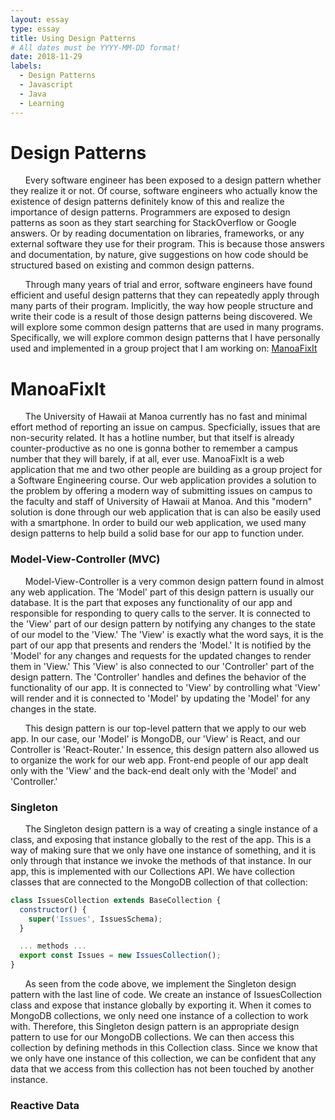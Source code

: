 ```yaml
---
layout: essay
type: essay
title: Using Design Patterns
# All dates must be YYYY-MM-DD format!
date: 2018-11-29
labels:
  - Design Patterns
  - Javascript
  - Java
  - Learning
---
```


# Design Patterns
&nbsp;&nbsp;&nbsp;&nbsp;&nbsp;&nbsp;Every software engineer has been exposed to a design pattern whether they realize it or not. Of course, software engineers who actually know the existence of design patterns definitely know of this and realize the importance of design patterns. Programmers are exposed to design patterns as soon as they start searching for StackOverflow or Google answers. Or by reading documentation on libraries, frameworks, or any external software they use for their program. This is because those answers and documentation, by nature, give suggestions on how code should be structured based on existing and common design patterns.

&nbsp;&nbsp;&nbsp;&nbsp;&nbsp;&nbsp;Through many years of trial and error, software engineers have found efficient and useful design patterns that they can repeatedly apply through many parts of their program. Implicitly, the way how people structure and write their code is a result of those design patterns being discovered. We will explore some common design patterns that are used in many programs. Specifically, we will explore common design patterns that I have personally used and implemented in a group project that I am working on: [ManoaFixIt](https://github.com/manoafixit/manoafixit)

# ManoaFixIt
&nbsp;&nbsp;&nbsp;&nbsp;&nbsp;&nbsp;The University of Hawaii at Manoa currently has no fast and minimal effort method of reporting an issue on campus. Specficially, issues that are non-security related. It has a hotline number, but that itself is already counter-productive as no one is gonna bother to remember a campus number that they will barely, if at all, ever use. ManoaFixIt is a web application that me and two other people are building as a group project for a Software Engineering course. Our web application provides a solution to the problem by offering a modern way of submitting issues on campus to the faculty and staff of University of Hawaii at Manoa. And this "modern" solution is done through our web application that is can also be easily used with a smartphone. In order to build our web application, we used many design patterns to help build a solid base for our app to function under.

### Model-View-Controller (MVC)
&nbsp;&nbsp;&nbsp;&nbsp;&nbsp;&nbsp;Model-View-Controller is a very common design pattern found in almost any web application. The 'Model' part of this design pattern is usually our database. It is the part that exposes any functionality of our app and responsible for responding to query calls to the server. It is connected to the 'View' part of our design pattern by notifying any changes to the state of our model to the 'View.' The 'View' is exactly what the word says, it is the part of our app that presents and renders the 'Model.' It is notified by the 'Model' for any changes and requests for the updated changes to render them in 'View.' This 'View' is also connected to our 'Controller' part of the design pattern. The 'Controller' handles and defines the behavior of the functionality of our app. It is connected to 'View' by controlling what 'View' will render and it is connected to 'Model' by updating the 'Model' for any changes in the state.

&nbsp;&nbsp;&nbsp;&nbsp;&nbsp;&nbsp;This design pattern is our top-level pattern that we apply to our web app. In our case, our 'Model' is MongoDB, our 'View' is React, and our Controller is 'React-Router.' In essence, this design pattern also allowed us to organize the work for our web app. Front-end people of our app dealt only with the 'View' and the back-end dealt only with the 'Model' and 'Controller.'

### Singleton
&nbsp;&nbsp;&nbsp;&nbsp;&nbsp;&nbsp;The Singleton design pattern is a way of creating a single instance of a class, and exposing that instance globally to the rest of the app. This is a way of making sure that we only have one instance of something, and it is only through that instance we invoke the methods of that instance. In our app, this is implemented with our Collections API. We have collection classes that are connected to the MongoDB collection of that collection:
```javascript
class IssuesCollection extends BaseCollection {
  constructor() {
    super('Issues', IssuesSchema);
  }

  ... methods ...
  export const Issues = new IssuesCollection();
}
```
&nbsp;&nbsp;&nbsp;&nbsp;&nbsp;&nbsp;As seen from the code above, we implement the Singleton design pattern with the last line of code. We create an instance of IssuesCollection class and expose that instance globally by exporting it. When it comes to MongoDB collections, we only need one instance of a collection to work with. Therefore, this Singleton design pattern is an appropriate design pattern to use for our MongoDB collections. We can then access this collection by defining methods in this Collection class. Since we know that we only have one instance of this collection, we can be confident that any data that we access from this collection has not been touched by another instance.

### Reactive Data


